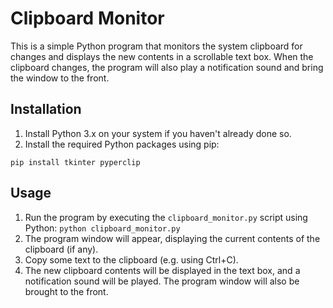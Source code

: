 # Clipboard Monitor
This is a simple Python program that monitors the system clipboard for changes and displays the new contents in a scrollable text box. When the clipboard changes, the program will also play a notification sound and bring the window to the front.

## Installation

1.  Install Python 3.x on your system if you haven't already done so.
2.  Install the required Python packages using pip:
```
pip install tkinter pyperclip
```
## Usage

1.  Run the program by executing the `clipboard_monitor.py` script using Python:
`python clipboard_monitor.py` 
2.  The program window will appear, displaying the current contents of the clipboard (if any).
3.  Copy some text to the clipboard (e.g. using Ctrl+C).
4.  The new clipboard contents will be displayed in the text box, and a notification sound will be played. The program window will also be brought to the front.

